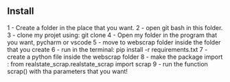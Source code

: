 ## Install

1 - Create a folder in the place that you want.
2 - open git bash in this folder.
3 - clone my projet using: git clone
4 - Open my folder in the program that you want, pycharm or vscode
5 - move to webscrap folder inside the folder that you create
6 - run in the terminal: pip install -r requirements.txt
7 - create a python file inside the webscrap folder
8 - make the package import : from realstate_scrap.realstate_scrap import scrap
9 - run the function scrap() with tha parameters that you want!
